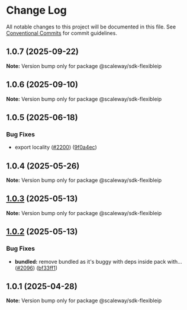 # Change Log

All notable changes to this project will be documented in this file.
See [Conventional Commits](https://conventionalcommits.org) for commit guidelines.

## 1.0.7 (2025-09-22)

**Note:** Version bump only for package @scaleway/sdk-flexibleip

## 1.0.6 (2025-09-10)

**Note:** Version bump only for package @scaleway/sdk-flexibleip

## 1.0.5 (2025-06-18)

### Bug Fixes

- export locality ([#2200](https://github.com/scaleway/scaleway-sdk-js/issues/2200)) ([9f0a4ec](https://github.com/scaleway/scaleway-sdk-js/commit/9f0a4ec19e377cd90c5829604467c09a2088a38c))

## 1.0.4 (2025-05-26)

**Note:** Version bump only for package @scaleway/sdk-flexibleip

## [1.0.3](https://github.com/scaleway/scaleway-sdk-js/compare/@scaleway/sdk-flexibleip@1.0.2...@scaleway/sdk-flexibleip@1.0.3) (2025-05-13)

**Note:** Version bump only for package @scaleway/sdk-flexibleip

## [1.0.2](https://github.com/scaleway/scaleway-sdk-js/compare/@scaleway/sdk-flexibleip@1.0.1...@scaleway/sdk-flexibleip@1.0.2) (2025-05-13)

### Bug Fixes

- **bundled:** remove bundled as it's buggy with deps inside pack with… ([#2096](https://github.com/scaleway/scaleway-sdk-js/issues/2096)) ([bf33ff1](https://github.com/scaleway/scaleway-sdk-js/commit/bf33ff1f9cdd951add94817dac27239c86ef5437))

## 1.0.1 (2025-04-28)

**Note:** Version bump only for package @scaleway/sdk-flexibleip
